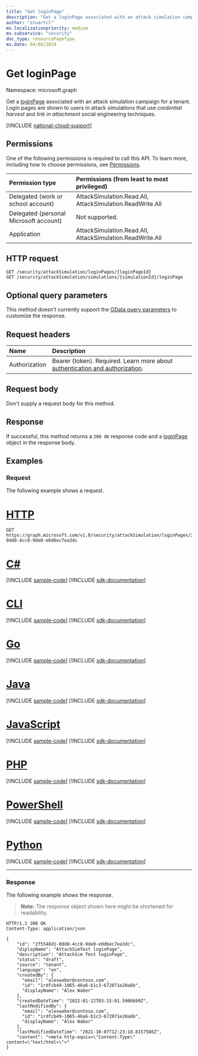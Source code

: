 ```yaml
---
title: "Get loginPage"
description: "Get a loginPage associated with an attack simulation campaign for a tenant."
author: "stuartcl"
ms.localizationpriority: medium
ms.subservice: "security"
doc_type: resourcePageType
ms.date: 04/04/2024
---
```


# Get loginPage

Namespace: microsoft.graph

Get a [loginPage](../resources/loginpage.md) associated with an attack simulation campaign for a tenant. Login pages are shown to users in attack simulations that use _credential harvest_ and _link in attachment_ social engineering techniques.

[!INCLUDE [national-cloud-support](../../includes/global-only.md)]

## Permissions

One of the following permissions is required to call this API. To learn more, including how to choose permissions, see [Permissions](/graph/permissions-reference).

| Permission type                        | Permissions (from least to most privileged)                            |
|:---------------------------------------|:-----------------------------------------------------------------------|
| Delegated (work or school account)     | AttackSimulation.Read.All, AttackSimulation.ReadWrite.All              |
| Delegated (personal Microsoft account) | Not supported.                                                         |
| Application                            | AttackSimulation.Read.All, AttackSimulation.ReadWrite.All              |

## HTTP request

<!-- {
  "blockType": "ignored"
}
-->
``` http
GET /security/attackSimulation/loginPages/{loginPageId}
GET /security/attackSimulation/simulations/{simulationId}/loginPage
```

## Optional query parameters

This method doesn't currently support the [OData query parameters](/graph/query-parameters) to customize the response.

## Request headers

|Name|Description|
|:---|:---|
|Authorization|Bearer {token}. Required. Learn more about [authentication and authorization](/graph/auth/auth-concepts).|

## Request body

Don't supply a request body for this method.

## Response

If successful, this method returns a `200 OK` response code and a [loginPage](../resources/loginpage.md) object in the response body.

## Examples

### Request

The following example shows a request.
# [HTTP](#tab/http)
<!-- {
  "blockType": "request",
  "name": "get_loginpage"
}
-->
``` http
GET https://graph.microsoft.com/v1.0/security/attackSimulation/loginPages/2f5548d1-0dd8-4cc8-9de0-e0d6ec7ea3dc
```

# [C#](#tab/csharp)
[!INCLUDE [sample-code](../includes/snippets/csharp/get-loginpage-csharp-snippets.md)]
[!INCLUDE [sdk-documentation](../includes/snippets/snippets-sdk-documentation-link.md)]

# [CLI](#tab/cli)
[!INCLUDE [sample-code](../includes/snippets/cli/get-loginpage-cli-snippets.md)]
[!INCLUDE [sdk-documentation](../includes/snippets/snippets-sdk-documentation-link.md)]

# [Go](#tab/go)
[!INCLUDE [sample-code](../includes/snippets/go/get-loginpage-go-snippets.md)]
[!INCLUDE [sdk-documentation](../includes/snippets/snippets-sdk-documentation-link.md)]

# [Java](#tab/java)
[!INCLUDE [sample-code](../includes/snippets/java/get-loginpage-java-snippets.md)]
[!INCLUDE [sdk-documentation](../includes/snippets/snippets-sdk-documentation-link.md)]

# [JavaScript](#tab/javascript)
[!INCLUDE [sample-code](../includes/snippets/javascript/get-loginpage-javascript-snippets.md)]
[!INCLUDE [sdk-documentation](../includes/snippets/snippets-sdk-documentation-link.md)]

# [PHP](#tab/php)
[!INCLUDE [sample-code](../includes/snippets/php/get-loginpage-php-snippets.md)]
[!INCLUDE [sdk-documentation](../includes/snippets/snippets-sdk-documentation-link.md)]

# [PowerShell](#tab/powershell)
[!INCLUDE [sample-code](../includes/snippets/powershell/get-loginpage-powershell-snippets.md)]
[!INCLUDE [sdk-documentation](../includes/snippets/snippets-sdk-documentation-link.md)]

# [Python](#tab/python)
[!INCLUDE [sample-code](../includes/snippets/python/get-loginpage-python-snippets.md)]
[!INCLUDE [sdk-documentation](../includes/snippets/snippets-sdk-documentation-link.md)]

---

### Response

The following example shows the response.

>**Note:** The response object shown here might be shortened for readability.

<!-- {
  "blockType": "response",
  "truncated": true,
  "@odata.type": "microsoft.graph.loginPage"
}
-->
``` http
HTTP/1.1 200 OK
Content-Type: application/json

{
    "id": "2f5548d1-0dd8-4cc8-9de0-e0d6ec7ea3dc",
    "diplayName": "AttackSimTest loginPage",
    "description": "AttackSim Test loginPage",
    "status": "draft",
    "source": "tenant",
    "language": "en",
    "createdBy": {
      "email": "alexwaber@contoso.com",
      "id": "1rdfcb49-1065-46a6-b1c3-672071e20a6b",
      "displayName": "Alex Waber"
    },
    "createdDateTime": "2022-01-12T03:15:01.5906699Z",
    "lastModifiedBy": {
      "email": "alexwaber@contoso.com",
      "id": "1rdfcb49-1065-46a6-b1c3-672071e20a6b",
      "displayName": "Alex Waber"
    },
    "lastModifiedDateTime": "2021-10-07T12:23:18.8157586Z",
    "content": "<meta http-equiv=\"Content-Type\" content=\"text/html>\">"
}
```
